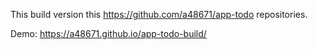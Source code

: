 This build version this https://github.com/a48671/app-todo repositories.

Demo: https://a48671.github.io/app-todo-build/